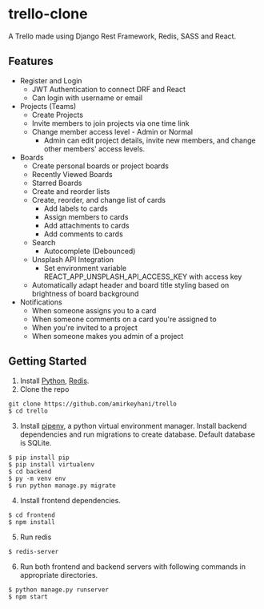 # trello-clone
A Trello made using Django Rest Framework, Redis, SASS and React.

## Features
- Register and Login
    - JWT Authentication to connect DRF and React
    - Can login with username or email
- Projects (Teams)
    - Create Projects
    - Invite members to join projects via one time link
    - Change member access level - Admin or Normal
        - Admin can edit project details, invite new members, and change other members' access levels.
- Boards
    - Create personal boards or project boards
    - Recently Viewed Boards
    - Starred Boards
    - Create and reorder lists
    - Create, reorder, and change list of cards
        - Add labels to cards
        - Assign members to cards
        - Add attachments to cards
        - Add comments to cards
    - Search
        - Autocomplete (Debounced)
    - Unsplash API Integration
        - Set environment variable REACT_APP_UNSPLASH_API_ACCESS_KEY with access key
    - Automatically adapt header and board title styling based on brightness of board background
- Notifications
    - When someone assigns you to a card
    - When someone comments on a card you're assigned to
    - When you're invited to a project
    - When someone makes you admin of a project

## Getting Started
1. Install [Python](https://www.python.org/downloads/), [Redis](https://redis.io/download).
2. Clone the repo
```
git clone https://github.com/amirkeyhani/trello
$ cd trello
```
3. Install [pipenv](https://pypi.org/project/pip/), a python virtual environment manager. Install backend dependencies and run migrations to create database. Default database is SQLite.
```
$ pip install pip
$ pip install virtualenv
$ cd backend
$ py -m venv env
$ run python manage.py migrate
```
4. Install frontend dependencies.
```
$ cd frontend
$ npm install
```
5. Run redis
``` 
$ redis-server
```
6. Run both frontend and backend servers with following commands in appropriate directories.
```
$ python manage.py runserver
$ npm start
```